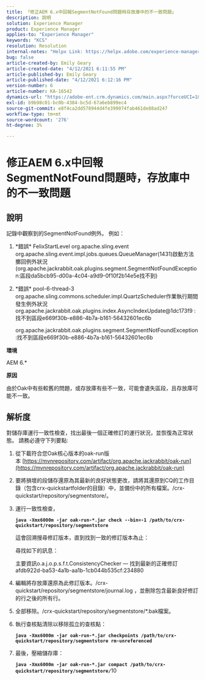 ```yaml
---
title: 「修正AEM 6.x中回報SegmentNotFound問題時存放庫中的不一致問題」
description: 說明
solution: Experience Manager
product: Experience Manager
applies-to: "Experience Manager"
keywords: "KCS"
resolution: Resolution
internal-notes: "Helpx Link: https://helpx.adobe.com/experience-manager/kb/fix-inconsistencies-in-the-repository-when-segmentnotfound-issue.html"
bug: false
article-created-by: Emily Geary
article-created-date: "4/12/2021 6:11:55 PM"
article-published-by: Emily Geary
article-published-date: "4/12/2021 6:12:16 PM"
version-number: 6
article-number: KA-16542
dynamics-url: "https://adobe-ent.crm.dynamics.com/main.aspx?forceUCI=1&pagetype=entityrecord&etn=knowledgearticle&id=18318d8e-ba9b-eb11-b1ac-000d3a3680d8"
exl-id: b9b98c01-bc0b-4384-bc5d-67a6eb899ec4
source-git-commit: e8f4ca2dd578944d4fe399074fab461de88ad247
workflow-type: tm+mt
source-wordcount: '276'
ht-degree: 3%

---
```


# 修正AEM 6.x中回報SegmentNotFound問題時，存放庫中的不一致問題

## 說明


記錄中觀察到的SegmentNotFound例外。 例如：

1. \*錯誤\* FelixStartLevel org.apache.sling.event org.apache.sling.event.impl.jobs.queues.QueueManager(1431)啟動方法擲回例外狀況(org.apache.jackrabbit.oak.plugins.segment.SegmentNotFoundException:區段da5bcb95-d00a-4c04-a9d9-0f10f2b14e5e找不到)
2. \*錯誤\* pool-6-thread-3 org.apache.sling.commons.scheduler.impl.QuartzScheduler作業執行期間發生例外狀況org.apache.jackrabbit.oak.plugins.index.AsyncIndexUpdate@1dc173f9 :找不到區段e669f30b-e886-4b7a-b161-56432601ec6b

   org.apache.jackrabbit.oak.plugins.segment.SegmentNotFoundException:找不到區段e669f30b-e886-4b7a-b161-56432601ec6b


<b>環境</b>

AEM 6.\*

<b>原因</b>

由於Oak中有些較舊的問題，或存放庫有些不一致，可能會遺失區段，且存放庫可能不一致。


## 解析度


對儲存庫運行一致性檢查，找出最後一個正確修訂的運行狀況，並恢復為正常狀態。 請務必遵守下列要點:

1. 從下載符合您Oak核心版本的oak-run版本 [https://mvnrepository.com/artifact/org.apache.jackrabbit/oak-run](https://mvnrepository.com/artifact/org.apache.jackrabbit/oak-run)
2. 要將損壞的段儲存還原為其最新的良好狀態更改，請將其還原到CQ的工作目錄（包含crx-quickstartfolder的目錄）中，並備份中的所有檔案。/crx-quickstart/repository/segmentstore/。
3. 運行一致性檢查，

   <b>`java -Xmx6000m -jar oak-run-*.jar check --bin=-1 /path/to/crx-quickstart/repository/segmentstore`</b>



   這會回溯搜尋修訂版本，直到找到一致的修訂版本為止：



   尋找如下的訊息：

   主要資訊o.a.j.o.p.s.f.t.ConsistencyChecker — 找到最新的正確修訂afdb922d-ba53-4a1b-aa1b-1cb044b535cf:234880


4. 編輯將存放庫還原為此修訂版本。/crx-quickstart/repository/segmentstore/journal.log ，並刪除包含最新良好修訂的行之後的所有行。
5. 全部移除。/crx-quickstart/repository/segmentstore/\*.bak檔案。
6. 執行查核點清除以移除孤立的查核點：

   <b>`java -Xmx6000m -jar oak-run-*.jar checkpoints /path/to/crx-quickstart/repository/segmentstore rm-unreferenced`</b>


7. 最後，壓縮儲存庫：

   <b>`java -Xmx6000m -jar oak-run-*.jar compact /path/to/crx-quickstart/repository/segmentstore/`</b>&#x200B;&#x200B;&#x200B;&#x200B;&#x200B; &#x200B; &#x200B;  10
